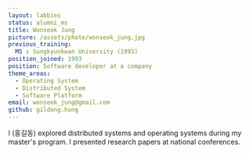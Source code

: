```yaml
---
layout: labbies
status: alumni_ms
title: Wonseok Jung
picture: /assets/photo/wonseok_jung.jpg
previous_training:
  MS : Sungkyunkwan University (1993)
position_joined: 1993
position: Software developer at a company
theme_areas:
  - Operating System
  - Distributed System
  - Software Platform
email: wonseok_jung@gmail.com
github: gildong.hong
---
```


I (홍길동) explored distributed systems and operating systems during my master's program. I presented research papers at national conferences.